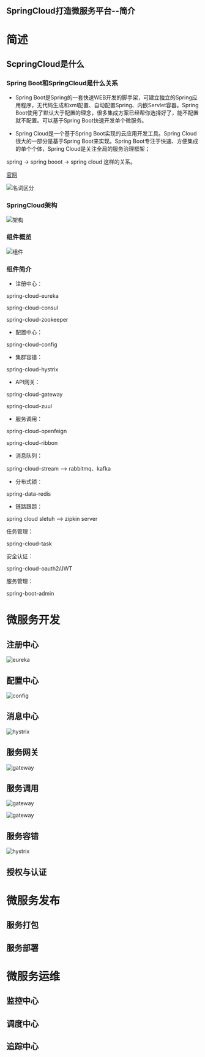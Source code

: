 SpringCloud打造微服务平台--简介
----

# 简述

## ScpringCloud是什么

### Spring Boot和SpringCloud是什么关系

* Spring Boot是Spring的一套快速WEB开发的脚手架，可建立独立的Spring应用程序，无代码生成和xml配置、自动配置Spring、内嵌Servlet容器。Spring Boot使用了默认大于配置的理念，很多集成方案已经帮你选择好了，能不配置就不配置。可以基于Spring Boot快速开发单个微服务。

* Spring Cloud是一个基于Spring Boot实现的云应用开发工具。Spring Cloud很大的一部分是基于Spring Boot来实现。Spring Boot专注于快速、方便集成的单个个体，Spring Cloud是关注全局的服务治理框架；

spring -> spring booot -> spring cloud 这样的关系。

[官网](http://projects.spring.io/spring-cloud)

![名词区分](s-sb-sc.png)

### SpringCloud架构

![架构](sc-art2.png)

### 组件概览

![组件](sc-componets.png)

### 组件简介

* 注册中心：

spring-cloud-eureka

spring-cloud-consul

spring-cloud-zookeeper

* 配置中心： 

spring-cloud-config

* 集群容错：

spring-cloud-hystrix

* API网关：

spring-cloud-gateway

spring-cloud-zuul

* 服务调用：

spring-cloud-openfeign

spring-cloud-ribbon

* 消息队列：

spring-cloud-stream --> rabbitmq、kafka

* 分布式锁：

spring-data-redis

* 链路跟踪：

spring cloud sletuh --> zipkin server

任务管理：

spring-cloud-task

安全认证： 

spring-cloud-oauth2/JWT

服务管理：

spring-boot-admin


# 微服务开发

## 注册中心

![eureka](sc-register.jpeg)

## 配置中心

![config](sc-config.PNG)

## 消息中心

![hystrix](sc-bus.png)

## 服务网关

![gateway](sc-gateway.jpeg)

## 服务调用

![gateway](sc-call.png)

![gateway](sc-ribbon.png)

## 服务容错

![hystrix](sc-hystrix.png)

## 授权与认证


# 微服务发布

## 服务打包

## 服务部署


# 微服务运维

## 监控中心

## 调度中心

## 追踪中心